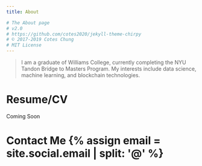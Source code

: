 ```yaml
---
title: About

# The About page
# v2.0
# https://github.com/cotes2020/jekyll-theme-chirpy
# © 2017-2019 Cotes Chung
# MIT License
---
```


> I am a graduate of Williams College, currently completing the NYU Tandon Bridge to Masters Program. My interests include data science, machine learning, and blockchain technologies.

# Resume/CV
Coming Soon

# Contact Me <a href="https://github.com/{{ site.github.username }}" target="_blank"> <i class="fab fa-github-alt"></i> </a>  <a href="https://twitter.com/{{ site.twitter.username }}" target="_blank"> <i class="fab fa-twitter"></i> </a> {% assign email = site.social.email | split: '@' %} <a href="javascript:window.open('mailto:' + ['{{ email[0] }}','{{ email[1] }}'].join('@'))"> <i class="fas fa-envelope"></i> </a> <a href="{{ site.baseurl }}/feed.xml" target="_blank"> <i class="fas fa-rss"></i> </a> 